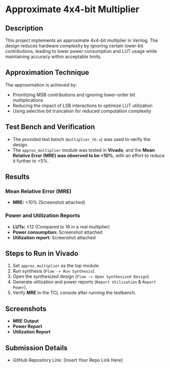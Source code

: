 # Approximate 4x4-bit Multiplier

## Description
This project implements an approximate 4x4-bit multiplier in Verilog. The design reduces hardware complexity by ignoring certain lower-bit contributions, leading to lower power consumption and LUT usage while maintaining accuracy within acceptable limits.

## Approximation Technique
The approximation is achieved by:
- Prioritizing MSB contributions and ignoring lower-order bit multiplications
- Reducing the impact of LSB interactions to optimize LUT utilization
- Using selective bit truncation for reduced computation complexity

## Test Bench and Verification
- The provided test bench (`multiplier_tb.v`) was used to verify the design.
- The `approx_multiplier` module was tested in **Vivado**, and the **Mean Relative Error (MRE) was observed to be <10%**, with an effort to reduce it further to <5%.

## Results
### Mean Relative Error (MRE)
- **MRE:** <10% (Screenshot attached)

### Power and Utilization Reports
- **LUTs:** ≤12 (Compared to 16 in a real multiplier)
- **Power consumption:** Screenshot attached
- **Utilization report:** Screenshot attached

## Steps to Run in Vivado
1. Set `approx_multiplier` as the top module.
2. Run synthesis (`Flow -> Run Synthesis`).
3. Open the synthesized design (`Flow -> Open Synthesized Design`).
4. Generate utilization and power reports (`Report Utilization` & `Report Power`).
5. Verify **MRE** in the TCL console after running the testbench.

## Screenshots
- **MRE Output**
- **Power Report**
- **Utilization Report**

## Submission Details
- GitHub Repository Link: [Insert Your Repo Link Here]

